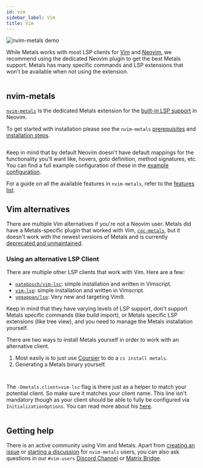 ```yaml
---
id: vim
sidebar_label: Vim
title: Vim
---
```


![nvim-metals demo](https://i.imgur.com/BglIFli.gif)

While Metals works with most LSP clients for [Vim](https://www.vim.org/) and
[Neovim](https://neovim.io/), we recommend using the dedicated Neovim plugin to
get the best Metals support. Metals has many specific commands and LSP
extensions that won't be available when not using the extension.

```scala mdoc:requirements

```

## nvim-metals

[`nvim-metals`](https://github.com/scalameta/nvim-metals) Is the dedicated
Metals extension for the [built-in LSP
support](https://neovim.io/doc/user/lsp.html) in Neovim.

To get started with installation please see the `nvim-metals`
[prerequisites](https://github.com/scalameta/nvim-metals#prerequisites) and
[installation steps](https://github.com/scalameta/nvim-metals#installation).

```scala mdoc:releases

```


Keep in mind that by default Neovim doesn't have default mappings for the
functionality you'll want like, hovers, goto definition, method signatures, etc.
You can find a full example configuration of these in the [example
configuration](https://github.com/scalameta/nvim-metals/discussions/39).

For a guide on all the available features in `nvim-metals`, refer to the
[features list](https://github.com/scalameta/nvim-metals/discussions/279).

## Vim alternatives

There are multiple Vim alternatives if you're not a Neovim user. Metals did have
a Metals-specific plugin that worked with Vim,
[`coc-metals`](https://github.com/scalameta/coc-metals), but it doesn't work
with the newest versions of Metals and is currently [deprecated and
unmaintained](https://github.com/scalameta/coc-metals/issues/460).

### Using an alternative LSP Client

There are multiple other LSP clients that work with Vim. Here are a few:

- [`natebosch/vim-lsc`](https://github.com/natebosch/vim-lsc/): simple installation and written in Vimscript.
- [`vim-lsp`](https://github.com/prabirshrestha/vim-lsp): simple installation and written in
    Vimscript.
- [`yegappan/lsp`](https://github.com/yegappan/lsp): Very new and targeting
    Vim9.

Keep in mind that they have varying levels of LSP support, don't support Metals
specific commands (like build import), or Metals specific LSP extensions (like
tree view), and you need to manage the Metals installation yourself.

There are two ways to install Metals yourself in order to work with an
alternative client.

1. Most easily is to just use [Coursier](https://get-coursier.io/) to do a `cs
   install metals`.
2. Generating a Metals binary yourself.

```scala mdoc:generic

```

```scala mdoc:bootstrap:metals-vim vim-lsc

```

The `-Dmetals.client=vim-lsc` flag is there just as a helper to match your
potential client. So make sure it matches your client name. This line isn't
mandatory though as your client should be able to fully be configured via
`InitializationOptions`. You can read more about his
[here](https://scalameta.org/metals/blog/2020/07/23/configuring-a-client#initializationoptions).

```scala mdoc:scalafix

```

## Getting help

There is an active community using Vim and Metals. Apart from [creating an
issue](https://github.com/scalameta/nvim-metals/issues/new/choose) or [starting
a discussion](https://github.com/scalameta/nvim-metals/discussions) for
`nvim-metals` users, you can also ask questions in our `#vim-users` [Discord
Channel](https://discord.gg/FaVDrJegEh) or [Matrix
Bridge](https://matrix.to/#/#scalameta:vim-users).
